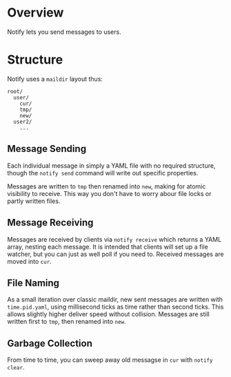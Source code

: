 # Overview #
Notify lets you send messages to users.

# Structure #
Notify uses a `maildir` layout thus:

```
root/
  user/
    cur/
    tmp/
    new/
  user2/
    ...
```


## Message Sending ##
Each individual message in simply a YAML file with no required
structure, though the `notify send` command will write out specific
properties.

Messages are written to `tmp` then renamed into `new`, making for atomic
visibility to receive. This way you don't have to worry abour file locks
or partly written files.

## Message Receiving ##

Messages are received by clients via `notify receive` which returns a
YAML array, nesting each message. It is intended that clients will set
up a file watcher, but you can just as well poll if you need to.
Received messages are moved into `cur`.

## File Naming ##
As a small iteration over classic maildir, new sent messages are written
with `time.pid.yaml`, using millisecond ticks as time rather than second
ticks. This allows slightly higher deliver speed without collision.
Messages are still written first to `tmp`, then renamed into `new`.

## Garbage Collection ##
From time to time, you can sweep away old messagse in `cur` with `notify
clear`.
